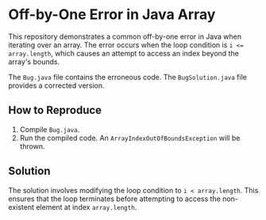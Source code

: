 # Off-by-One Error in Java Array

This repository demonstrates a common off-by-one error in Java when iterating over an array. The error occurs when the loop condition is `i <= array.length`, which causes an attempt to access an index beyond the array's bounds.

The `Bug.java` file contains the erroneous code. The `BugSolution.java` file provides a corrected version.

## How to Reproduce

1. Compile `Bug.java`.
2. Run the compiled code. An `ArrayIndexOutOfBoundsException` will be thrown.

## Solution

The solution involves modifying the loop condition to `i < array.length`. This ensures that the loop terminates before attempting to access the non-existent element at index `array.length`.
